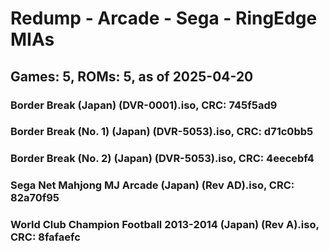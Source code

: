 # Redump - Arcade - Sega - RingEdge MIAs
## Games: 5, ROMs: 5, as of 2025-04-20

### Border Break (Japan) (DVR-0001).iso, CRC: 745f5ad9
### Border Break (No. 1) (Japan) (DVR-5053).iso, CRC: d71c0bb5
### Border Break (No. 2) (Japan) (DVR-5053).iso, CRC: 4eecebf4
### Sega Net Mahjong MJ Arcade (Japan) (Rev AD).iso, CRC: 82a70f95
### World Club Champion Football 2013-2014 (Japan) (Rev A).iso, CRC: 8fafaefc
